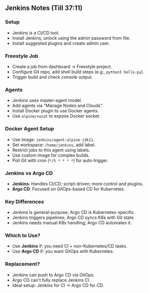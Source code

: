 ## Jenkins Notes (Till 37:11)

### Setup

* Jenkins is a CI/CD tool.
* Install Jenkins, unlock using the admin password from file.
* Install suggested plugins and create admin user.

### Freestyle Job

* Create a job from dashboard → Freestyle project.
* Configure Git repo, add shell build steps (e.g., `python3 hello.py`).
* Trigger build and check console output.

### Agents

* Jenkins uses master-agent model.
* Add agents via "Manage Nodes and Clouds".
* Install Docker plugin to use Docker agents.
* Use `alpine/socat` to expose Docker socket.

### Docker Agent Setup

* Use image: `jenkins/agent:alpine-jdk11`.
* Set workspace: `/home/jenkins`, add label.
* Restrict jobs to this agent using labels.
* Use custom image for complex builds.
* Poll Git with cron (`*/5 * * * *`) for auto-trigger.

### Jenkins vs Argo CD

* **Jenkins**: Handles CI/CD; script-driven; more control and plugins.
* **Argo CD**: Focused on GitOps-based CD for Kubernetes.

### Key Differences

* Jenkins is general-purpose; Argo CD is Kubernetes-specific.
* Jenkins triggers pipelines; Argo CD syncs K8s with Git state.
* Jenkins needs manual K8s handling; Argo CD automates it.

### Which to Use?

* Use **Jenkins** if: you need CI + non-Kubernetes/CD tasks.
* Use **Argo CD** if: you want GitOps with Kubernetes.

### Replacement?

* Jenkins can push to Argo CD via GitOps.
* Argo CD can't fully replace Jenkins CI.
* Ideal setup: Jenkins for CI → Argo CD for CD.
